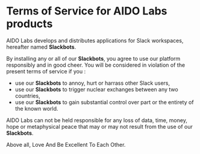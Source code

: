 # Terms of Service for AIDO Labs products

AIDO Labs develops and distributes applications for Slack workspaces, hereafter named **Slackbots**.

By installing any or all of our **Slackbots**, you agree to use our platform responsibly and in good cheer. You will be considered in violation of the present terms of service if you :

- use our **Slackbots** to annoy, hurt or harrass other Slack users,
- use our **Slackbots** to trigger nuclear exchanges between any two countries,
- use our **Slackbots** to gain substantial control over part or the entirety of the known world.

AIDO Labs can not be held responsible for any loss of data, time, money, hope or metaphysical peace that may or may not result from the use of our **Slackbots**.

Above all, Love And Be Excellent To Each Other.
